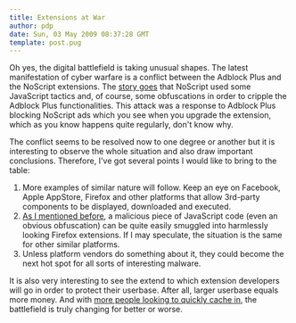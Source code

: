 ```yaml
---
title: Extensions at War
author: pdp
date: Sun, 03 May 2009 08:37:28 GMT
template: post.pug
---
```


Oh yes, the digital battlefield is taking unusual shapes. The latest manifestation of cyber warfare is a conflict between the Adblock Plus and the NoScript extensions. The [story goes](http://adblockplus.org/blog/attention-noscript-users) that NoScript used some JavaScript tactics and, of course, some obfuscations in order to cripple the Adblock Plus functionalities. This attack was a response to Adblock Plus blocking NoScript ads which you see when you upgrade the extension, which as you know happens quite regularly, don't know why.

The conflict seems to be resolved now to one degree or another but it is interesting to observe the whole situation and also draw important conclusions. Therefore, I've got several points I would like to bring to the table:

1. More examples of similar nature will follow. Keep an eye on Facebook, Apple AppStore, Firefox and other platforms that allow 3rd-party components to be displayed, downloaded and executed.
2. [As I mentioned before](/blog/firefox-malware/), a malicious piece of JavaScript code (even an obvious obfuscation) can be quite easily smuggled into harmlessly looking Firefox extensions. If I may speculate, the situation is the same for other similar platforms.
3. Unless platform vendors do something about it, they could become the next hot spot for all sorts of interesting malware.

It is also very interesting to see the extend to which extension developers will go in order to protect their userbase. After all, larger userbase equals more money. And with [more people looking to quickly cache in](http://blog.trailofbits.com/2009/03/22/no-more-free-bugs/), the battlefield is truly changing for better or worse.
